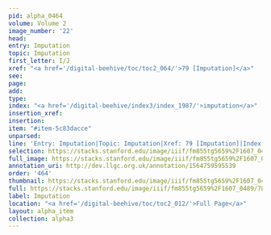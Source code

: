 ```yaml
---
pid: alpha_0464
volume: Volume 2
image_number: '22'
head: 
entry: Imputation
topic: Imputation
first_letter: I/J
xref: "<a href='/digital-beehive/toc/toc2_064/'>79 [Imputation]</a>"
see: 
page: 
add: 
type: 
index: "<a href='/digital-beehive/index3/index_1987/'>imputation</a>"
insertion_xref: 
insertion: 
item: "#item-5c83dacce"
unparsed: 
line: 'Entry: Imputation|Topic: Imputation|Xref: 79 [Imputation]|Index: imputation|#item-5c83dacce'
selection: https://stacks.stanford.edu/image/iiif/fm855tg5659%2F1607_0489/786,3415,2929,452/full/0/default.jpg
full_image: https://stacks.stanford.edu/image/iiif/fm855tg5659%2F1607_0489/full/full/0/default.jpg
annotation_uri: http://dev.llgc.org.uk/annotation/1564759595539
order: '464'
thumbnail: https://stacks.stanford.edu/image/iiif/fm855tg5659%2F1607_0489/786,3415,600,180/250,/0/default.jpg
full: https://stacks.stanford.edu/image/iiif/fm855tg5659%2F1607_0489/786,3415,2929,452/full/0/default.jpg
label: Imputation
location: "<a href='/digital-beehive/toc/toc2_012/'>Full Page</a>"
layout: alpha_item
collection: alpha3
---
```

